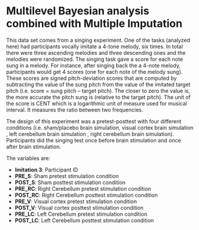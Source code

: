 # Multilevel Bayesian analysis combined with Multiple Imputation

This data set comes from a singing experiment. One of the tasks (analyzed here) had participants vocally imitate a 4-tone melody, six times. In total there were three ascending melodies and three descending ones and the melodies were
randomized. The singing task gave a score for each note sung in a melody. For instance, after singing back the a 4-note melody, participants would get 4 scores (one for each note of the melody sung). These scores are signed pitch-deviation scores that are computed by subtracting the value of the sung pitch from the value of the imitated target pitch 
(i.e. score = sung pitch – target pitch). The closer to zero the value is, the more accurate the pitch sung is (relative to the target pitch). The unit of the score is CENT which is a logarithmic unit of measure used for musical interval. It measures the ratio between two frequencies.

The design of this experiment was a pretest-posttest with four different conditions (i.e. sham/placebo brain simulation, visual cortex brain simulation , left cerebellum brain simulation , right cerebellum brain simulation). Participants did the singing test once before brain stimulation and once after brain stimulation.

The variables are:

* **Imitation 3**: Participant ID
* **PRE_S**: Sham pretest stimulation condition
* **POST_S**: Sham posttest stimulation condition
* **PRE_RC**: Right Cerebellum pretest stimulation condition
* **POST_RC**: Right Cerebellum posttest stimulation condition
* **PRE_V**: Visual cortex pretest stimulation condition
* **POST_V**: Visual cortex posttest stimulation condition
* **PRE_LC**: Left Cerebellum pretest stimulation condition
* **POST_LC**: Left Cerebellum posttest stimulation condition


